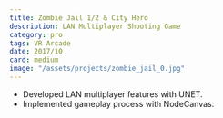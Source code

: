 ```yaml
---
title: Zombie Jail 1/2 & City Hero
description: LAN Multiplayer Shooting Game
category: pro
tags: VR Arcade
date: 2017/10
card: medium
image: "/assets/projects/zombie_jail_0.jpg"
---
```


- Developed LAN multiplayer features with UNET.
- Implemented gameplay process with NodeCanvas.
